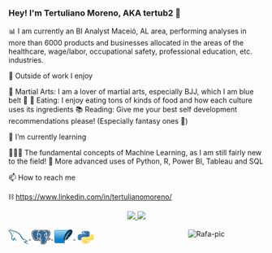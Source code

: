 ### Hey! I'm Tertuliano Moreno, AKA tertub2 👋

📊 I am currently an BI Analyst Maceió, AL area, performing analyses in more than 6000 products and businesses allocated in the areas of the healthcare, wage/labor, occupational safety, professional education, etc. industries.

👀 Outside of work I enjoy

🥋 Martial Arts: I am a lover of martial arts, especially BJJ, which I am blue belt 🔵 
🍞 Eating: I enjoy eating tons of kinds of food and how each culture uses its ingredients 
📚 Reading: Give me your best self development recommendations please! (Especially fantasy ones 🐉)

 

🌱 I’m currently learning

🙇🏻‍♀️ The fundamental concepts of Machine Learning, as I am still fairly new to the field!
🔧 More advanced uses of Python, R, Power BI, Tableau and SQL

 

📫 How to reach me

⛓ https://www.linkedin.com/in/tertulianomoreno/

<div align="center">
  <a href="https://github.com/tertub2">
  <img height="180em" src="https://github-readme-stats.vercel.app/api?username=tertub2&show_icons=true&theme=dark&include_all_commits=true&count_private=true"/>
  <img height="180em" src="https://github-readme-stats.vercel.app/api/top-langs/?username=tertub2&layout=compact&langs_count=7&theme=dark"/>
</div>

<div style="display: inline_block"><br>
  <img align="center" alt="Tertu-MYSQL" height="30" width="40" src="https://raw.githubusercontent.com/devicons/devicon/master/icons/mysql/mysql-original.svg">
  <img align="center" alt="Tertu-PostgreSQL" height="30" width="40" src="https://raw.githubusercontent.com/devicons/devicon/master/icons/postgresql/postgresql-original.svg">
  <img align="center" alt="Rafa-Csharp" height="30" width="40" src="https://raw.githubusercontent.com/devicons/devicon/master/icons/sqlite/sqlite-original.svg">
  <img align="center" alt="Tertu-Python" height="30" width="40" src="https://raw.githubusercontent.com/devicons/devicon/master/icons/python/python-original.svg">
  <img align="right" alt="Rafa-pic" height="100" width="150" src="https://media.giphy.com/media/G1ifnX4d5tYFACktp9/giphy.gif" 

</div>
